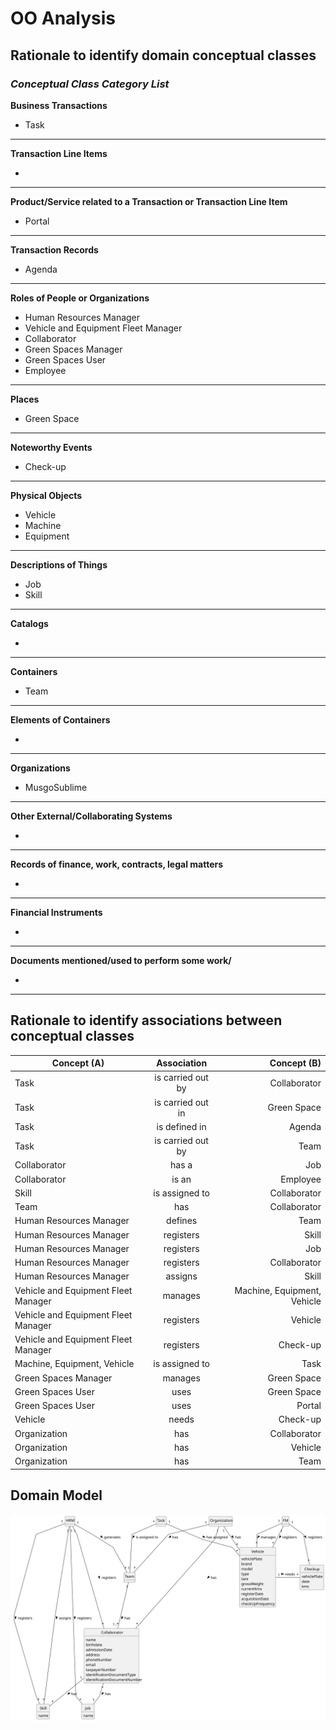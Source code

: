 # OO Analysis

## Rationale to identify domain conceptual classes

### _Conceptual Class Category List_

**Business Transactions**

* Task

---

**Transaction Line Items**

* 

---

**Product/Service related to a Transaction or Transaction Line Item**

* Portal

---

**Transaction Records**

* Agenda

---  

**Roles of People or Organizations**

* Human Resources Manager
* Vehicle and Equipment Fleet Manager
* Collaborator
* Green Spaces Manager
* Green Spaces User
* Employee

---

**Places**

* Green Space

---

**Noteworthy Events**

* Check-up

---

**Physical Objects**

* Vehicle
* Machine
* Equipment

---

**Descriptions of Things**

* Job
* Skill

---

**Catalogs**

* 

---

**Containers**

* Team

---

**Elements of Containers**

* 

---

**Organizations**

* MusgoSublime

---

**Other External/Collaborating Systems**

* 

---

**Records of finance, work, contracts, legal matters**

* 

---

**Financial Instruments**

* 

---

**Documents mentioned/used to perform some work/**

* 

---


## Rationale to identify associations between conceptual classes


| Concept (A) 		                      |      Association   	      |                 Concept (B) |
|-------------------------------------|:-------------------------:|----------------------------:|
| Task  	                             | is carried out by    		 	 |                Collaborator |
| Task  	                             | is carried out in    		 	 |                 Green Space |
| Task                                |       is defined in       |                      Agenda |
| Task                                |     is carried out by     |                        Team |
| Collaborator                        |           has a           |                         Job |
| Collaborator                        |           is an           |                    Employee |
| Skill                               |      is assigned to       |                Collaborator |
| Team                                |            has            |                Collaborator |
| Human Resources Manager             |          defines          |                        Team |
| Human Resources Manager             |         registers         |                       Skill |
| Human Resources Manager             |         registers         |                         Job |
| Human Resources Manager             |         registers         |                Collaborator |
| Human Resources Manager             |          assigns          |                       Skill |
| Vehicle and Equipment Fleet Manager |          manages          | Machine, Equipment, Vehicle |
| Vehicle and Equipment Fleet Manager |         registers         |                     Vehicle |
| Vehicle and Equipment Fleet Manager |         registers         |                    Check-up |
| Machine, Equipment, Vehicle         |      is assigned to       |                        Task |
| Green Spaces Manager                |          manages          |                 Green Space |
| Green Spaces User                   |           uses            |                 Green Space |
| Green Spaces User                   |           uses            |                      Portal |
| Vehicle                             |           needs           |                    Check-up |
| Organization                        |            has            |                Collaborator |
| Organization                        |            has            |                     Vehicle |
| Organization                        |            has            |                        Team |



## Domain Model


![Domain Model](svg/project-domain-model.svg)